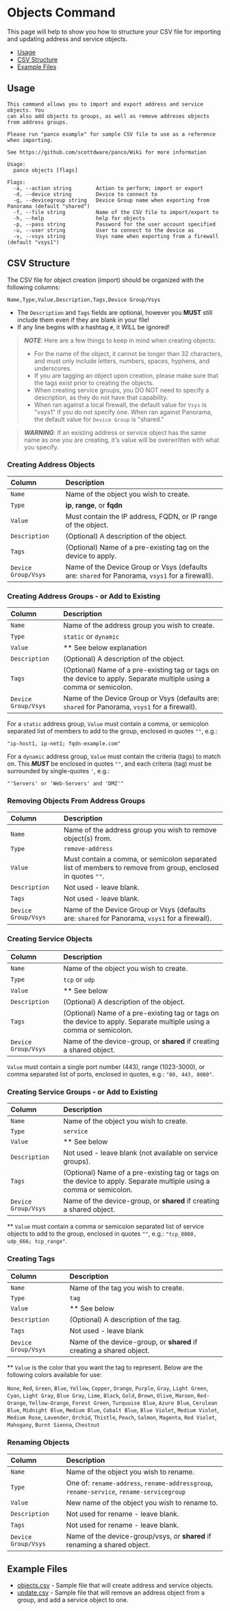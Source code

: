# Objects Command

This page will help to show you how to structure your CSV file for importing and updating address and service objects.

* [Usage](https://github.com/scottdware/panco/wiki/Objects#usage)
* [CSV Structure](https://github.com/scottdware/panco/wiki/Objects#csv-structure)
* [Example Files](https://github.com/scottdware/panco/wiki/Objects#example-files)

## Usage

```
This command allows you to import and export address and service objects. You
can also add objects to groups, as well as remove addreses objects from address groups.

Please run "panco example" for sample CSV file to use as a reference when importing.

See https://github.com/scottdware/panco/Wiki for more information

Usage:
  panco objects [flags]

Flags:
  -a, --action string        Action to perform; import or export
  -d, --device string        Device to connect to
  -g, --devicegroup string   Device Group name when exporting from Panorama (default "shared")
  -f, --file string          Name of the CSV file to import/export to
  -h, --help                 help for objects
  -p, --pass string          Password for the user account specified
  -u, --user string          User to connect to the device as
  -v, --vsys string          Vsys name when exporting from a firewall (default "vsys1")
```

## CSV Structure

The CSV file for object creation (import) should be organized with the following columns:

`Name,Type,Value,Description,Tags,Device Group/Vsys`

* The `Description` and `Tags` fields are optional, however you **MUST** still include them even if they are blank in your file!
* If any line begins with a hashtag `#`, it WILL be ignored!

> **_NOTE_**: Here are a few things to keep in mind when creating objects:
> * For the name of the object, it cannot be longer than 32 characters, and must only include letters, numbers, spaces, hyphens, and underscores.
> * If you are tagging an object upon creation, please make sure that the tags exist prior to creating the objects.
> * When creating service groups, you DO NOT need to specify a description, as they do not have that capability.
> * When ran against a local firewall, the default value for `Vsys` is "vsys1" if you do not specify one. When ran against Panorama, the default value for `Device Group` is "shared."

> **_WARNING_**: If an existing address or service object has the same name as one you are creating, it's value will be overwritten with what you specify.

### Creating Address Objects

Column | Description
:--- | :---
`Name` | Name of the object you wish to create.
`Type` | **ip**, **range**, or **fqdn**
`Value` | Must contain the IP address, FQDN, or IP range of the object.
`Description` | (Optional) A description of the object.
`Tags` | (Optional) Name of a pre-existing tag on the device to apply.
`Device Group/Vsys` | Name of the Device Group or Vsys (defaults are: `shared` for Panorama, `vsys1` for a firewall).

### Creating Address Groups - or Add to Existing

Column | Description
:--- | :---
`Name` | Name of the address group you wish to create.
`Type` | `static` or `dynamic`
`Value` | ** See below explanation
`Description` | (Optional) A description of the object.
`Tags` | (Optional) Name of a pre-existing tag or tags on the device to apply. Separate multiple using a comma or semicolon.
`Device Group/Vsys` | Name of the Device Group or Vsys (defaults are: `shared` for Panorama, `vsys1` for a firewall).

For a `static` address group, `Value` must contain a comma, or semicolon separated list of members to add to the group, enclosed in quotes `""`, e.g.:

`"ip-host1, ip-net1; fqdn-example.com"`

For a `dynamic` address group, `Value` must contain the criteria (tags) to match on. This **_MUST_** be enclosed in quotes `""`, and
each criteria (tag) must be surrounded by single-quotes `'`, e.g.:

`"'Servers' or 'Web-Servers' and 'DMZ'"`

### Removing Objects From Address Groups

Column | Description
:--- | :---
`Name` | Name of the address group you wish to remove object(s) from.
`Type` | `remove-address`
`Value` | Must contain a comma, or semicolon separated list of members to remove from group, enclosed in quotes `""`.
`Description` | Not used - leave blank.
`Tags` | Not used - leave blank.
`Device Group/Vsys` | Name of the Device Group or Vsys (defaults are: `shared` for Panorama, `vsys1` for a firewall).

### Creating Service Objects

Column | Description
:--- | :---
`Name` | Name of the object you wish to create.
`Type` | `tcp` or `udp`
`Value` | ** See below
`Description` | (Optional) A description of the object.
`Tags` | (Optional) Name of a pre-existing tag or tags on the device to apply. Separate multiple using a comma or semicolon.
`Device Group/Vsys` | Name of the device-group, or **shared** if creating a shared object.

`Value` must contain a single port number (443), range (1023-3000), or comma separated list of ports, enclosed in quotes, e.g.: `"80, 443, 8080"`.

### Creating Service Groups - or Add to Existing

Column | Description
:--- | :---
`Name` | Name of the object you wish to create.
`Type` | `service`
`Value` | ** See below
`Description` | Not used - leave blank (not available on service groups).
`Tags` | (Optional) Name of a pre-existing tag or tags on the device to apply. Separate multiple using a comma or semicolon.
`Device Group/Vsys` | Name of the device-group, or **shared** if creating a shared object.

** `Value` must contain a comma or semicolon separated list of service objects to add to the group, enclosed in quotes `""`, e.g.: `"tcp_8080, udp_666; tcp_range"`.

### Creating Tags

Column | Description
:--- | :---
`Name` | Name of the tag you wish to create.
`Type` | `tag`
`Value` | ** See below
`Description` | (Optional) A description of the tag.
`Tags` | Not used - leave blank
`Device Group/Vsys` | Name of the device-group, or **shared** if creating a shared object.

** `Value` is the color that you want the tag to represent. Below are the following colors available for use:

`None`, `Red`, `Green`, `Blue`, `Yellow`, `Copper`, `Orange`, `Purple`, `Gray`, `Light Green`, `Cyan`, `Light Gray`, `Blue Gray`, `Lime`, `Black`, `Gold`, `Brown`, `Olive`, `Maroon`, `Red-Orange`, `Yellow-Orange`, `Forest Green`, `Turquoise Blue`, `Azure Blue`, `Cerulean Blue`, `Midnight Blue`, `Medium Blue`, `Cobalt Blue`, `Blue Violet`, `Medium Violet`, `Medium Rose`, `Lavender`, `Orchid`, `Thistle`, `Peach`, `Salmon`, `Magenta`, `Red Violet`, `Mahogany`, `Burnt Sienna`, `Chestnut`

### Renaming Objects

Column | Description
:--- | :---
`Name` | Name of the object you wish to rename.
`Type` | One of: `rename-address`, `rename-addressgroup`, `rename-service`, `rename-servicegroup`
`Value` | New name of the object you wish to rename to.
`Description` | Not used for rename - leave blank.
`Tags` | Not used for rename - leave blank.
`Device Group/Vsys` | Name of the device-group/vsys, or **shared** if renaming a shared object.

## Example Files

* [objects.csv](https://github.com/scottdware/panco-examples/blob/master/objects.csv) - Sample file that will create address and service objects.
* [update.csv](https://github.com/scottdware/panco-examples/blob/master/update.csv) - Sample file that will remove an address object from a group, and add a service object to one.